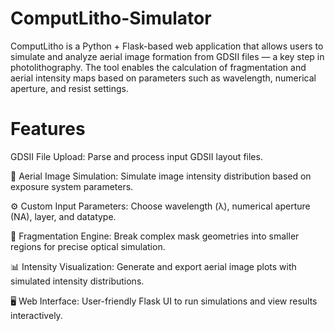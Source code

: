 # ComputLitho-Simulator
ComputLitho is a Python + Flask-based web application that allows users to simulate and analyze aerial image formation from GDSII files — a key step in photolithography. The tool enables the calculation of fragmentation and aerial intensity maps based on parameters such as wavelength, numerical aperture, and resist settings.
# Features
GDSII File Upload: Parse and process input GDSII layout files.

🔬 Aerial Image Simulation: Simulate image intensity distribution based on exposure system parameters.

⚙️ Custom Input Parameters: Choose wavelength (λ), numerical aperture (NA), layer, and datatype.

🧩 Fragmentation Engine: Break complex mask geometries into smaller regions for precise optical simulation.

📊 Intensity Visualization: Generate and export aerial image plots with simulated intensity distributions.

🖥️ Web Interface: User-friendly Flask UI to run simulations and view results interactively.



